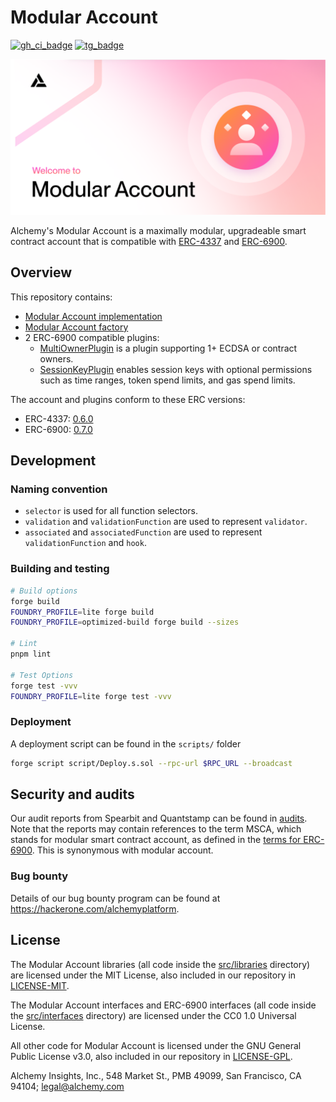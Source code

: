 # Modular Account

[![gh_ci_badge]][gh_ci_link]
[![tg_badge]][tg_link]

[gh_ci_badge]: https://github.com/alchemyplatform/modular-account/actions/workflows/test.yml/badge.svg
[gh_ci_link]: https://github.com/alchemyplatform/modular-account/actions/workflows/test.yml
[tg_badge]: https://img.shields.io/endpoint?color=neon&logo=telegram&label=chat&url=https://mogyo.ro/quart-apis/tgmembercount?chat_id=modular_account_standards
[tg_link]: https://t.me/modular_account_standards

![](./img/ma.png)

Alchemy's Modular Account is a maximally modular, upgradeable smart contract account that is compatible with [ERC-4337](https://eips.ethereum.org/EIPS/eip-4337) and [ERC-6900](https://eips.ethereum.org/EIPS/eip-6900).

## Overview

This repository contains:

- [Modular Account implementation](src/account)
- [Modular Account factory](src/factory)
- 2 ERC-6900 compatible plugins:
  - [MultiOwnerPlugin](src/plugins/owner) is a plugin supporting 1+ ECDSA or contract owners.
  - [SessionKeyPlugin](src/plugins/session) enables session keys with optional permissions such as time ranges, token spend limits, and gas spend limits.

The account and plugins conform to these ERC versions:

- ERC-4337: [0.6.0](https://github.com/eth-infinitism/account-abstraction/blob/releases/v0.6/eip/EIPS/eip-4337.md)
- ERC-6900: [0.7.0](https://github.com/erc6900/reference-implementation/blob/v0.7.x/standard/ERCs/erc-6900.md)

## Development

### Naming convention

- `selector` is used for all function selectors.
- `validation` and `validationFunction` are used to represent `validator`.
- `associated` and `associatedFunction` are used to represent `validationFunction` and `hook`.

### Building and testing

```bash
# Build options
forge build
FOUNDRY_PROFILE=lite forge build
FOUNDRY_PROFILE=optimized-build forge build --sizes

# Lint
pnpm lint

# Test Options
forge test -vvv
FOUNDRY_PROFILE=lite forge test -vvv
```

### Deployment

A deployment script can be found in the `scripts/` folder

```bash
forge script script/Deploy.s.sol --rpc-url $RPC_URL --broadcast
```

## Security and audits

Our audit reports from Spearbit and Quantstamp can be found in [audits](/audits). Note that the reports may contain references to the term MSCA, which stands for modular smart contract account, as defined in the [terms for ERC-6900](https://eips.ethereum.org/EIPS/eip-6900#terms). This is synonymous with modular account.

### Bug bounty

Details of our bug bounty program can be found at https://hackerone.com/alchemyplatform.

## License

The Modular Account libraries (all code inside the [src/libraries](src/libraries) directory) are licensed under the MIT License, also included in our repository in [LICENSE-MIT](LICENSE-MIT).

The Modular Account interfaces and ERC-6900 interfaces (all code inside the [src/interfaces](src/interfaces) directory) are licensed under the CC0 1.0 Universal License.

All other code for Modular Account is licensed under the GNU General Public License v3.0, also included in our repository in [LICENSE-GPL](LICENSE-GPL).

Alchemy Insights, Inc., 548 Market St., PMB 49099, San Francisco, CA 94104; legal@alchemy.com
 

